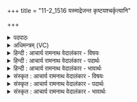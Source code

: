 +++
title = "11-2_1516 यस्माद्रेजन्त कृष्टयश्चर्कृत्यानि"

+++
<details><summary>पदपाठः</summary>

य꣡स्मा꣢꣯त्। रे꣡ज꣢꣯न्त। कृ꣣ष्ट꣡यः꣢। च꣣र्कृ꣡त्या꣢नि। कृ꣣ण्वतः꣢। स꣣हस्रसा꣢म्। स꣣हस्र। सा꣢म्। मे꣣ध꣡सा꣢तौ। मे꣣ध꣢। सा꣣तौ। इव। त्म꣡ना꣢꣯। अ꣣ग्नि꣢म्। धी꣣भिः꣢। न꣣मस्यत। १५१६।
</details>

<details><summary>अधिमन्त्रम् (VC)</summary>

- अग्निः
- सौभरि: काण्व:
- बृहती
- मध्यमः
</details>

<details><summary>हिन्दी : आचार्य रामनाथ वेदालंकार - विषयः</summary>

अगले मन्त्र में फिर परमात्मा और राजा का विषय है।
</details>

<details><summary>हिन्दी : आचार्य रामनाथ वेदालंकार - पदार्थः</summary>

पदार्थान्वयभाषाः -  (चर्कृत्यानि) अतिशय करने योग्य कर्मों को (कृण्वतः) करते हुए (यस्मात्) जिस जगदीश्वर वा राजा से (कृष्टयः) दुष्ट मनुष्य (रेजन्त) भय के मारे काँपते हैं, उस (सहस्रसाम्) सहस्र गुणों वा सहस्र पदार्थों के दाता (अग्निम्) अग्रनायक, जगदीश्वर वा राजा को, आप लोग (त्मना) स्वयं (धीभिः) बुद्धियों और कर्मों से (सपर्यत) पूजित वा सत्कृत करो, (मेधसातौ इव) जैसे यज्ञ में (अग्निम्) यज्ञाग्नि को याज्ञिक जन (धीभिः) आहुति-प्रदान आदि कर्मों से सत्कृत करते हैं ॥२॥ यहाँ उपमालङ्कार है ॥२॥
</details>

<details><summary>हिन्दी : आचार्य रामनाथ वेदालंकार - भावार्थः</summary>

भावार्थभाषाः -  जैसे न्यायकारी परमेश्वर से वैसे ही न्यायकारी राजा से दण्ड के भय से पापी लोग काँपें। जैसे सज्जनों को परमेश्वर सहस्र गुण व बल प्रदान करता है,वैसे ही राजा राष्ट्रभक्तों को सहस्र लाभ प्रदान करे। प्रजाजन भी परमेश्वर के भक्त जैसे परमेश्वर की पूजा करते हैं वा याज्ञिक लोग जैसे यज्ञाग्नि का हवियों से सत्कार करते हैं,वैसे ही अपने राजा का सत्कार करें ॥२॥
</details>

<details><summary>संस्कृत : आचार्य रामनाथ वेदालंकार - विषयः</summary>

अथ पुनरपि परमात्मनृपत्योर्विषयमाह।
</details>

<details><summary>संस्कृत : आचार्य रामनाथ वेदालंकार - पदार्थः</summary>

पदार्थान्वयभाषाः -  (चर्कृत्यानि) भृशं कर्तुं योग्यानि कर्माणि [करोतेर्यङ्लुगन्तात् क्तः, ततोऽर्हार्थे यत्।] (कृण्वतः) कुर्वतः (यस्मात्) जगदीश्वरात् नृपतेर्वा (कृष्टयः) दुष्टा जनाः (रेजन्त) अरेजन्त, भयात् कम्पन्ते। [भ्यसते रेजते इति भयवेपनयोः। निरु० ३।२१। लडर्थे लुङ्, अडागमाभावश्छान्दसः।] (सहस्रसाम्) सहस्रगुणानां सहस्रवस्तूनां वा दातारम् (अग्निम्) अग्रनायकं जगदीश्वरं नृपतिं वा, यूयम् (त्मना) आत्मना (धीभिः) बुद्धिभिः कर्मभिश्च (सपर्यत) परिचरत, (मेधसातौ इव) यथा यज्ञे (अग्निम्) यज्ञाग्निम् याज्ञिकाः जनाः (धीभिः) हविष्प्रदानादिभिः कर्मभिः सपर्यन्ति तद्वत् ॥२॥ अत्रोपमालङ्कारः ॥२॥
</details>

<details><summary>संस्कृत : आचार्य रामनाथ वेदालंकार - भावार्थः</summary>

भावार्थभाषाः -  यथा न्यायकारिणः परमेश्वरात् तथैव न्यायकारिणो नृपतेर्दण्डभयाद् दुष्कर्माणः कम्पन्ताम्। यथा सज्जनेभ्यः परमेश्वरः सहस्रं गुणान् बलानि वा ददाति तथा राष्ट्रभक्तेभ्यो राजा सहस्रशो लाभान् प्रयच्छेत्। प्रजाजना अपि परमेशभक्ताः परमेशमिव,याज्ञिकाश्च यज्ञाग्निमिव स्वकीयं राजानं सत्कुर्युः ॥२॥
</details>